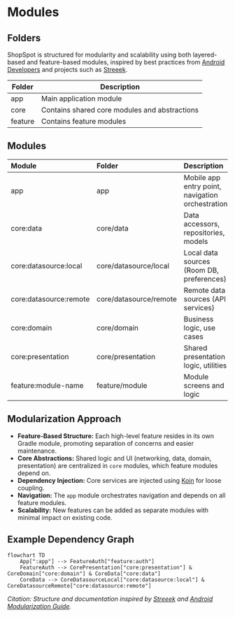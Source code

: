 # Modules

## Folders

ShopSpot is structured for modularity and scalability using  both layered-based and feature-based modules, inspired by best practices from [Android Developers](https://developer.android.com/topic/modularization) and projects such as [Streeek](https://github.com/bizilabs/streeek/blob/main/docs/modules.md).

| Folder               | Description                                   |
|----------------------|-----------------------------------------------|
| app                  | Main application module                       |
| core                 | Contains shared core modules and abstractions |
| feature              | Contains feature modules                      |

## Modules

| Module                 | Folder                 | Description                                      | Dependencies                       |
|:-----------------------|:-----------------------|:-------------------------------------------------|:-----------------------------------|
| app                    | app                    | Mobile app entry point, navigation orchestration | `:feature:*`, `:core`              |
| core:data              | core/data              | Data accessors, repositories, models             | `:core:datasource`, `:core:domain` |
| core:datasource:local  | core/datasource/local  | Local data sources (Room DB, preferences)        | -                                  |
| core:datasource:remote | core/datasource/remote | Remote data sources (API services)               | -                                  |
| core:domain            | core/domain            | Business logic, use cases                        | -                                  |
| core:presentation      | core/presentation      | Shared presentation logic, utilities             | -                                  |
| feature:module-name    | feature/module         | Module screens and logic                         | `:core:*`                          |

## Modularization Approach

- **Feature-Based Structure:** Each high-level feature resides in its own Gradle module, promoting separation of concerns and easier maintenance.
- **Core Abstractions:** Shared logic and UI (networking, data, domain, presentation) are centralized in `core` modules, which feature modules depend on.
- **Dependency Injection:** Core services are injected using [Koin](https://insert-koin.io/) for loose coupling.
- **Navigation:** The `app` module orchestrates navigation and depends on all feature modules.
- **Scalability:** New features can be added as separate modules with minimal impact on existing code.

## Example Dependency Graph
```mermaid
flowchart TD
    App[":app"] --> FeatureAuth["feature:auth"]
    FeatureAuth --> CorePresentation["core:presentation"] & CoreDomain["core:domain"] & CoreData["core:data"]
    CoreData --> CoreDatasourceLocal["core:datasource:local"] & CoreDatasourceRemote["core:datasource:remote"]
```
*Citation: Structure and documentation inspired by [Streeek](https://github.com/bizilabs/streeek/blob/main/docs/modules.md) and [Android Modularization Guide](https://developer.android.com/topic/modularization).*
